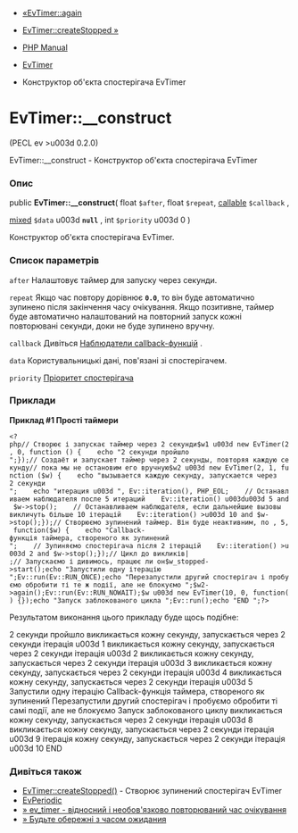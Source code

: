- [«EvTimer::again](evtimer.again.md)
- [EvTimer::createStopped »](evtimer.createstopped.md)

- [PHP Manual](index.md)
- [EvTimer](class.evtimer.md)
- Конструктор об'єкта спостерігача EvTimer

# EvTimer::\_\_construct

(PECL ev \>u003d 0.2.0)

EvTimer::\_\_construct - Конструктор об'єкта спостерігача EvTimer

### Опис

public **EvTimer::\_\_construct**(
float `$after`,
float `$repeat`,
[callable](language.types.callable.md) `$callback` ,

[mixed](language.types.declarations.md#language.types.declarations.mixed)
`$data` u003d **`null`** ,
int `$priority` u003d 0
)

Конструктор об'єкта спостерігача EvTimer.

### Список параметрів

`after`
Налаштовує таймер для запуску через секунди.

`repeat`
Якщо час повтору дорівнює **`0.0`**, то він буде автоматично зупинено
після закінчення часу очікування. Якщо позитивне, таймер буде
автоматично налаштований на повторний запуск кожні повторювані секунди,
доки не буде зупинено вручну.

`callback`
Дивіться [Наблюдатели callback-функцій](ev.watcher-callbacks.md) .

`data`
Користувальницькі дані, пов'язані зі спостерігачем.

`priority`
[Пріоритет спостерігача](class.ev.md#ev.constants.watcher-pri)

### Приклади

**Приклад #1 Прості таймери**

` <?php// Створює і запускає таймер через 2 секунди$w1 u003d new EvTimer(2, 0, function () {    echo "2 секунди пройшло
";});// Создаёт и запускает таймер через 2 секунды, повторяя каждую секунду// пока мы не остановим его вручную$w2 u003d new EvTimer(2, 1, function ($w) {    echo "вызывается каждую секунду, запускается через 2 секунди
";    echo "итерация u003d ", Ev::iteration(), PHP_EOL;    // Останавливаем наблюдателя после 5 итераций    Ev::iteration() u003du003d 5 and $w->stop();    // Останавливаем наблюдателя, если дальнейшие вызовы викличуть більше 10 ітерацій    Ev::iteration() >u003d 10 and $w->stop();});// Створюємо зупинений таймер. Він буде неактивним, по , 5, function($w) {    echo "Callback-функція таймера, створеного як зупинений
";    // Зупиняємо спостерігача після 2 ітерацій    Ev::iteration() >u003d 2 and $w->stop();});// Цикл до викликів| ;// Запускаємо і дивимось, працює ли он$w_stopped->start();echo "Запустили одну ітерацію
";Ev::run(Ev::RUN_ONCE);echo "Перезапустили другий спостерігач і пробуємо обробити ті те ж події, але не блокуємо
";$w2->again();Ev::run(Ev::RUN_NOWAIT);$w u003d new EvTimer(10, 0, function() {});echo "Запуск заблокованого цикла
";Ev::run();echo "END
";?> `

Результатом виконання цього прикладу буде щось подібне:

2 секунди пройшло
викликається кожну секунду, запускається через 2 секунди
ітерація u003d 1
викликається кожну секунду, запускається через 2 секунди
ітерація u003d 2
викликається кожну секунду, запускається через 2 секунди
ітерація u003d 3
викликається кожну секунду, запускається через 2 секунди
ітерація u003d 4
викликається кожну секунду, запускається через 2 секунди
ітерація u003d 5
Запустили одну ітерацію
Callback-функція таймера, створеного як зупинений
Перезапустили другий спостерігач і пробуємо обробити ті самі події, але не блокуємо
Запуск заблокованого циклу
викликається кожну секунду, запускається через 2 секунди
ітерація u003d 8
викликається кожну секунду, запускається через 2 секунди
ітерація u003d 9
ітерація кожну секунду, запускається через 2 секунди
ітерація u003d 10
END

### Дивіться також

- [EvTimer::createStopped()](evtimer.createstopped.md) - Створює
зупинений спостерігач EvTimer
- [EvPeriodic](class.evperiodic.md)
- [» ev_timer - відносний і необов'язково повторюваний час
очікування](http://pod.tst.eu/http://cvs.schmorp.de/libev/ev.pod#code_ev_timer_code_relative_and_opti)
- [» Будьте обережні з часом
ожидания](http://pod.tst.eu/http://cvs.schmorp.de/libev/ev.pod#Be_smart_about_timeouts)
